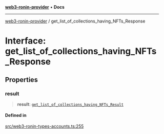 [**web3-ronin-provider**](../README.md) • **Docs**

***

[web3-ronin-provider](../globals.md) / get\_list\_of\_collections\_having\_NFTs\_Response

# Interface: get\_list\_of\_collections\_having\_NFTs\_Response

## Properties

### result

> **result**: [`get_list_of_collections_having_NFTs_Result`](get_list_of_collections_having_NFTs_Result.md)

#### Defined in

[src/web3-ronin-types-accounts.ts:255](https://github.com/chuacw/web3-ronin-provider/blob/74865f4cc367fda569b2ea12b7ca079db4fcf0a2/src/web3-ronin-types-accounts.ts#L255)
